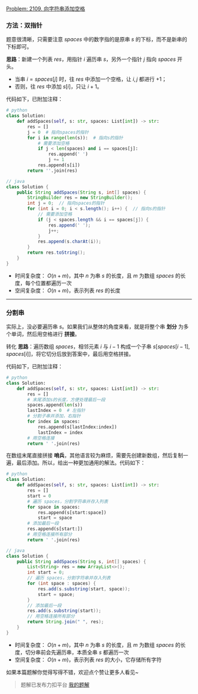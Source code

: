 [Problem: 2109. 向字符串添加空格](https://leetcode.cn/problems/adding-spaces-to-a-string/description/)

### 方法：双指针

题意很清晰，只需要注意 $spaces$ 中的数字指的是原串 $s$ 的下标，而不是新串的下标即可。

**思路**：新建一个列表 $res$，用指针 $i$ 遍历串 $s$，另外一个指针 $j$ 指向 $spaces$ 开头。

- 当串 $i=spaces[j]$ 时，往 $res$ 中添加一个空格，让 $i,j$ 都进行 $+1$；
- 否则，往 $res$ 中添加 $s[i]$，只让 $i+1$。

代码如下，已附加注释：

```Python
# python
class Solution:
    def addSpaces(self, s: str, spaces: List[int]) -> str:
        res = []
        j = 0  # 指向spaces的指针
        for i in range(len(s)):  # 指向s的指针
            # 需要添加空格
            if j < len(spaces) and i == spaces[j]:
                res.append(' ')
                j += 1
            res.append(s[i])
        return ''.join(res)
```

```Java
// java
class Solution {
    public String addSpaces(String s, int[] spaces) {
        StringBuilder res = new StringBuilder();
        int j = 0;  // 指向spaces的指针
        for (int i = 0; i < s.length(); i++) {  // 指向s的指针
            // 需要添加空格
            if (j < spaces.length && i == spaces[j]) {
                res.append(' ');
                j++;
            }
            res.append(s.charAt(i));
        }
        return res.toString();
    }
}
```

- 时间复杂度： $O(n+m)$，其中 $n$ 为串 $s$ 的长度，且 $m$ 为数组 $spaces$ 的长度，每个位置都遍历一次
- 空间复杂度： $O(n+m)$，表示列表 $res$ 的长度

---

### 分割串

实际上，没必要遍历串 $s$。如果我们从整体的角度来看，就是将整个串 **划分** 为多个单词，然后用空格进行 **拼接**。

转化 **思路**：遍历数组 $spaces$，相邻元素 $i$ 与 $i-1$ 构成一个子串 $s[spaces[i-1],spaces[i]]$，将它切分后放到答案中，最后用空格拼接。

代码如下，已附加注释：

```Python
# python
class Solution:
    def addSpaces(self, s: str, spaces: List[int]) -> str:
        res = []
        # 末尾添加s的长度，方便处理最后一段
        spaces.append(len(s))
        lastIndex = 0  # 左指针
        # 分割子串并添加，右指针
        for index in spaces:
            res.append(s[lastIndex:index])
            lastIndex = index
        # 用空格连接
        return ' '.join(res)
```

在数组末尾直接拼接 **哨兵**，其他语言较为麻烦，需要先创建新数组，然后复制一遍，最后添加。所以，给出一种更加通用的解法。代码如下：

```Python
# python
class Solution:
    def addSpaces(self, s: str, spaces: List[int]) -> str:
        res = []
        start = 0
        # 遍历 spaces，分割字符串并存入列表
        for space in spaces:
            res.append(s[start:space])
            start = space
        # 添加最后一段
        res.append(s[start:])
        # 用空格连接所有部分
        return ' '.join(res)
```

```Java
// java
class Solution {
    public String addSpaces(String s, int[] spaces) {
        List<String> res = new ArrayList<>();
        int start = 0;
        // 遍历 spaces，分割字符串并存入列表
        for (int space : spaces) {
            res.add(s.substring(start, space));
            start = space;
        }
        // 添加最后一段
        res.add(s.substring(start));
        // 用空格连接所有部分
        return String.join(" ", res);
    }
}
```

- 时间复杂度： $O(n+m)$，其中 $n$ 为串 $s$ 的长度，且 $m$ 为数组 $spaces$ 的长度，切分串前会先遍历串，本质全串 $s$ 都遍历一次
- 空间复杂度： $O(n+m)$，表示列表 $res$ 的大小，它存储所有字符

如果本篇题解你觉得写得不错，欢迎点个赞让更多人看见~

> 题解已发布力扣平台 [我的题解](https://leetcode.cn/problems/adding-spaces-to-a-string/solutions/3633537/shuang-zhi-zhen-dan-zi-fu-pin-jie-fen-ge-wnmy/)
